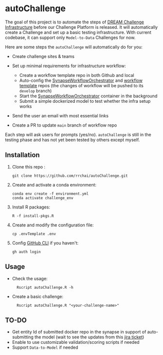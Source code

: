 # autoChallenge

The goal of this project is to automate the steps of [DREAM Challenge Infrastructure](https://help.synapse.org/docs/Challenge-Infrastructure.2163409505.html) before our Challenge Platform is released. It will automatically create a Challenge and set up a basic testing infrastructure. With current codebase, it can support only `Model-to-Data` Challenges for now.

Here are some steps the `autoChallenge` will automatically do for you:

- Create challenge sites & teams
- Set up minimal requirements for infrastructure workflow:

  - Create a workflow template repo in both Github and local
  - Auto-config the [SynapseWorkflowOrchestrator] and [workflow template] repos (the changes of workflow will be pushed to its `develop` branch)
  - Start the [SynapseWorkflowOrchestrator] container in the background
  - Submit a simple dockerized model to test whether the infra setup works

- Send the user an email with most essential links
- Create a PR to update `main` branch of workflow repo

Each step will ask users for prompts (yes/no). `autoChallenge` is still in the testing phase and has not yet been tested by others except myself.

## Installation

1.  Clone this repo :

        git clone https://github.com/rrchai/autoChallenge.git

2.  Create and activate a conda environment:

        conda env create -f environment.yml
        conda activate challenge_env

3.  Install R packages:

        R -f install-pkgs.R

4.  Create and modify the configuration file:

        cp .envTemplate .env

5.  Config [GitHub CLI] if you haven't:

        gh auth login

## Usage

- Check the usage:

        Rscript autoChallenge.R -h

- Create a basic challenge:

        Rscript autoChallenge.R "<your-challenge-name>"

## TO-DO

- Get entity Id of submitted docker repo in the synapse in support of auto-submitting the model (wait to see the updates from this [jira ticket](https://sagebionetworks.jira.com/browse/PLFM-4898))
- Enable to use customizable validation/scoring scripts if needed
- Support `Data-to-Model` if needed

<!-- Links -->

[synapseworkfloworchestrator]: https://github.com/Sage-Bionetworks/SynapseWorkflowOrchestrator
[workflow template]: https://github.com/Sage-Bionetworks-Challenges/model-to-data-challenge-workflow
[github cli]: https://cli.github.com/manual/
